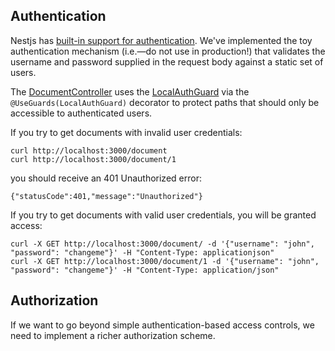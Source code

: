 ## Authentication

Nestjs has [built-in support for authentication](https://docs.nestjs.com/techniques/authentication). We've implemented
the toy authentication mechanism (i.e.&mdash;do not use in production!) that validates the username and password 
supplied in the request body against a static set of users.

The [DocumentController](./src/document/document.controller.ts) uses the [LocalAuthGuard](./src/auth/local-auth.guard.ts)
via the `@UseGuards(LocalAuthGuard)` decorator to protect paths that should only be accessible to authenticated users.

If you try to get documents with invalid user credentials:

    curl http://localhost:3000/document
    curl http://localhost:3000/document/1

you should receive an 401 Unauthorized error:

    {"statusCode":401,"message":"Unauthorized"}

If you try to get documents with valid user credentials, you will be granted access:
    
    curl -X GET http://localhost:3000/document/ -d '{"username": "john", "password": "changeme"}' -H "Content-Type: applicationjson"
    curl -X GET http://localhost:3000/document/1 -d '{"username": "john", "password": "changeme"}' -H "Content-Type: application/json"

## Authorization

If we want to go beyond simple authentication-based access controls, we need to implement a richer authorization scheme.
